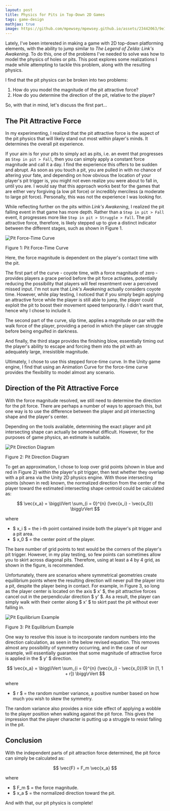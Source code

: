 ```yaml
---
layout: post
title: Physics for Pits in Top-Down 2D Games
tags: game-design
mathjax: true
image: https://github.com/mpewsey/mpewsey.github.io/assets/23442063/9e10241e-8996-4f46-be62-7838b2121c41
---
```


Lately, I've been interested in making a game with 2D top-down platforming elements, with the ability to jump similar to _The Legend of Zelda: Link's Awakening_. To do this, one of the problems I've needed to solve was how to model the physics of holes or pits. This post explores some realizations I made while attempting to tackle this problem, along with the resulting physics.

<!--excerpt-->

I find that the pit physics can be broken into two problems:

1. How do you model the magnitude of the pit attractive force?
2. How do you determine the direction of the pit, relative to the player?

So, with that in mind, let's discuss the first part...

## The Pit Attractive Force

In my experimenting, I realized that the pit attractive force is the aspect of the pit physics that will likely stand out most within player's minds. It determines the overall pit experience.

If your aim is for your pits to simply act as pits, i.e. an event that progresses as `Step in pit > Fall`, then you can simply apply a constant force magnitude and call it a day. I find the experience this offers to be sudden and abrupt. As soon as you touch a pit, you are pulled in with no chance of altering your fate, and depending on how obvious the location of your player's pit trigger is, you might not even realize you were about to fall in, until you are. I would say that this approach works best for the games that are either very forgiving (a low pit force) or incredibly merciless (a moderate to large pit force). Personally, this was not the experience I was looking for.

While reflecting further on the pits within _Link's Awakening_, I realized the pit falling event in that game has more depth. Rather than a `Step in pit > Fall` event, it progresses more like `Step in pit > Struggle > Fall`. The pit attractive force, therefore, is likely stepped up to give a distinct indicator between the different stages, such as shown in Figure 1.

![Pit Force-Time Curve](https://github.com/mpewsey/mpewsey.github.io/assets/23442063/c790e9a4-87bf-47e8-9663-4adadd1daa8a)

<span class='figure-title'>Figure 1: Pit Force-Time Curve</span>

Here, the force magnitude is dependent on the player's contact time with the pit.

The first part of the curve - coyote time, with a force magnitude of zero - provides players a grace period before the pit force activates, potentially reducing the possibility that players will feel resentment over a perceived missed input. I'm not sure that _Link's Awakening_ actually considers coyote time. However, while play testing, I noticed that if you simply begin applying an attractive force while the player is still able to jump, the player could exploit the pit to boost their movement speed temporarily. I didn't want that, hence why I chose to include it.

The second part of the curve, slip time, applies a magnitude on par with the walk force of the player, providing a period in which the player can struggle before being engulfed in darkness. 

And finally, the third stage provides the finishing blow, essentially timing out the player's ability to escape and forcing them into the pit with an adequately large, irresistible magnitude.

Ultimately, I chose to use this stepped force-time curve. In the Unity game engine, I find that using an Animation Curve for the force-time curve provides the flexibility to model almost any scenario.

## Direction of the Pit Attractive Force

With the force magnitude resolved, we still need to determine the direction for the pit force. There are perhaps a number of ways to approach this, but one way is to use the difference between the player and pit intersecting shape and the player's center.

Depending on the tools available, determining the exact player and pit intersecting shape can actually be somewhat difficult. However, for the purposes of game physics, an estimate is suitable.

![Pit Direction Diagram](https://github.com/mpewsey/mpewsey.github.io/assets/23442063/9e10241e-8996-4f46-be62-7838b2121c41)

<span class='figure-title'>Figure 2: Pit Direction Diagram</span>

To get an approximation, I chose to loop over grid points (shown in blue and red in Figure 2) within the player's pit trigger, then test whether they overlap with a pit area via the Unity 2D physics engine. With those intersecting points (shown in red) known, the normalized direction from the center of the player toward the estimated intersecting shape centroid could be calculated as:

$$ \vec{x_a} = \bigg\lVert \sum_{i = 0}^{n} (\vec{x_i} - \vec{x_0}) \bigg\rVert $$

where

* $ x_i $ = the i-th point contained inside both the player's pit trigger and a pit area.
* $ x_0 $ = the center point of the player.

The bare number of grid points to test would be the corners of the player's pit trigger. However, in my play testing, so few points can sometimes allow you to skirt across diagonal pits. Therefore, using at least a 4 by 4 grid, as shown in the figure, is recommended.

Unfortunately, there are scenarios where symmetrical geometries create equilibrium points where the resulting direction will never pull the player into a pit, despite the player being in contact. For example, in Figure 3, so long as the player center is located on the axis $ x' $, the pit attractive forces cancel out in the perpendicular direction $ y' $. As a result, the player can simply walk with their center along $ x' $ to skirt past the pit without ever falling in.

![Pit Equilibrium Example](https://github.com/mpewsey/mpewsey.github.io/assets/23442063/12852170-bb9a-4359-bb17-b9e4811793ce)

<span class='figure-title'>Figure 3: Pit Equilibrium Example</span>

One way to resolve this issue is to incorporate random numbers into the direction calculation, as seen in the below revised equation. This removes almost any possibility of symmetry occurring, and in the case of our example, will essentially guarantee that some magnitude of attractive force is applied in the $ y' $ direction.

$$ \vec{x_a} = \bigg\lVert \sum_{i = 0}^{n} (\vec{x_i} - \vec{x_0})(R \in [1, 1 + r]) \bigg\rVert $$

where

* $ r $ = the random number variance, a positive number based on how much you wish to skew the symmetry.

The random variance also provides a nice side effect of applying a wobble to the player position when walking against the pit force. This gives the impression that the player character is putting up a struggle to resist falling in the pit.

## Conclusion

With the independent parts of pit attraction force determined, the pit force can simply be calculated as:

$$ \vec{F} = F_m \vec{x_a} $$

where

* $ F_m $ = the force magnitude.
* $ x_a $ = the normalized direction toward the pit.

And with that, our pit physics is complete!